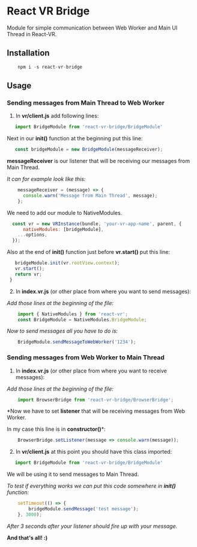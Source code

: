 ﻿# React VR Bridge

Module for simple communication between Web Worker and Main UI Thread in React-VR.

## Installation 

```js
    npm i -s react-vr-bridge
```

## Usage

### Sending messages from Main Thread to Web Worker

1. In **vr/client.js** add following lines:
 ```js
    import BridgeModule from 'react-vr-bridge/BridgeModule'
 ```
Next in our **init()** function at the beginning put this line:
 ```js
    const bridgeModule = new BridgeModule(messageReceiver);
 ```
 
**messageReceiver** is our listener that will be receiving our messages from Main Thread.

*It can for example look like this:*
```js
    messageReceiver = (message) => {
      console.warn('Message from Main Thread', message);
    };
```

We need to add our module to NativeModules.
```js
  const vr = new VRInstance(bundle, 'your-vr-app-name', parent, {
      nativeModules: [bridgeModule],
    ...options,
  });
```

Also at the end of **init()** function just before **vr.start()** put this line:
 ```js
    bridgeModule.init(vr.rootView.context);
    vr.start();
    return vr;
  }
 ```

2. In **index.vr.js** (or other place from where you want to send messages):

*Add those lines at the beginning of the file:*
```js
    import { NativeModules } from 'react-vr';
    const BridgeModule = NativeModules.BridgeModule;
```

*Now to send messages all you have to do is:*
```js
    BridgeModule.sendMessageToWebWorker('1234');
```

### Sending messages from Web Worker to Main Thread

1.  In **index.vr.js** (or other place from where you want to receive messages):

*Add those lines at the beginning of the file:*
```js
    import BrowserBridge from 'react-vr-bridge/BrowserBridge';
```

*Now we have to set **listener** that will be receiving messages from Web Worker.

In my case this line is in **constructor()***: 
```js
    BrowserBridge.setListener(message => console.warn(message));
```

2.  In **vr/client.js** at this point you should have this class imported: 
 ```js
    import BridgeModule from 'react-vr-bridge/BridgeModule'
 ```
We will be using it to send messages to Main Thread. 

*To test if everything works we can put this code somewhere in **init()** function:*
```js
    setTimeout(() => {
        bridgeModule.sendMessage('test message');
    }, 3000);
```
*After 3 seconds after your listener should fire up with your message.*

**And that's all! :)**
